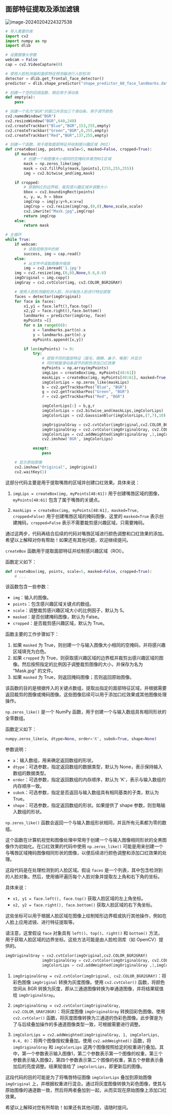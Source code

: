 ## 面部特征提取及添加滤镜

![image-20240204224327538](img/image-20240204224327538.png)

```python
# 导入需要的库
import cv2
import numpy as np
import dlib

# 设置摄像头参数
webcam = False
cap = cv2.VideoCapture(0)

# 使用人脸检测器和面部特征预测器进行人脸检测
detector = dlib.get_frontal_face_detector()
predictor = dlib.shape_predictor("shape_predictor_68_face_landmarks.dat")

# 创建一个空的回调函数，稍后用于滑动条
def empty(a):
    pass

# 创建一个名为"BGR"的窗口并添加三个滑动条，用于调节颜色
cv2.namedWindow("BGR")
cv2.resizeWindow("BGR",640,240)
cv2.createTrackbar("Blue","BGR",153,255,empty)
cv2.createTrackbar("Green","BGR",0,255,empty)
cv2.createTrackbar("Red","BGR",137,255,empty)

# 创建一个函数，用于提取面部特征并绘制感兴趣区域（ROI）
def createBox(img, points, scale=5, masked=False, cropped=True):
    if masked:
        # 创建一个和图像大小相同的空掩码并填充ROI区域
        mask = np.zeros_like(img)
        mask = cv2.fillPoly(mask,[points],(255,255,255))
        img = cv2.bitwise_and(img,mask)

    if cropped:
        # 获取ROI的边界框，裁剪感兴趣区域并调整大小
        bbox = cv2.boundingRect(points)
        x, y, w, h = bbox
        imgCrop = img[y:y+h,x:x+w]
        imgCrop = cv2.resize(imgCrop,(0,0),None,scale,scale)
        cv2.imwrite("Mask.jpg",imgCrop)
        return imgCrop
    else:
        return mask

# 主循环
while True:
    if webcam:
        # 读取视频流中的帧
        success, img = cap.read()
    else:
        # 从文件中读取图像并缩放
        img = cv2.imread('1.jpg')
    img = cv2.resize(img,(0,0),None,0.6,0.6)
    imgOriginal = img.copy()
    imgGray = cv2.cvtColor(img, cv2.COLOR_BGR2GRAY)

    # 使用人脸检测器检测人脸，并对每张人脸进行特征提取
    faces = detector(imgOriginal)
    for face in faces:
        x1,y1 = face.left(),face.top()
        x2,y2 = face.right(),face.bottom()
        landmarks = predictor(imgGray, face)
        myPoints =[]
        for n in range(68):
            x = landmarks.part(n).x
            y = landmarks.part(n).y
            myPoints.append([x,y])

        if len(myPoints) != 0:
            try:
                # 提取不同的面部特征（眉毛、眼睛、鼻子、嘴唇）并显示
                # 同时根据滑动条调节的颜色添加口红效果
                myPoints = np.array(myPoints)
                imgLips = createBox(img, myPoints[48:61])
                maskLips = createBox(img, myPoints[48:61], masked=True, cropped=False)
                imgColorLips = np.zeros_like(maskLips)
                b = cv2.getTrackbarPos("Blue", "BGR")
                g = cv2.getTrackbarPos("Green", "BGR")
                r = cv2.getTrackbarPos("Red", "BGR")

                imgColorLips[:] = b,g,r
                imgColorLips = cv2.bitwise_and(maskLips,imgColorLips)
                imgColorLips = cv2.GaussianBlur(imgColorLips,(7,7),10)

                imgOriginalGray = cv2.cvtColor(imgOriginal,cv2.COLOR_BGR2GRAY)
                imgOriginalGray = cv2.cvtColor(imgOriginalGray, cv2.COLOR_GRAY2BGR)
                imgColorLips = cv2.addWeighted(imgOriginalGray ,1,imgColorLips,0.4,0)
                cv2.imshow('BGR', imgColorLips)

            except:
                pass

    # 显示原始图像
    cv2.imshow("Originial", imgOriginal)
    cv2.waitKey(1)
```

这部分代码主要是用于提取嘴唇的区域并创建口红效果。具体来说：

1. `imgLips = createBox(img, myPoints[48:61])` 用于创建嘴唇区域的图像，`myPoints[48:61]` 包含了属于嘴唇的关键点。

2. `maskLips = createBox(img, myPoints[48:61], masked=True, cropped=False)` 用于创建嘴唇区域的掩码图像，这里的 `masked=True` 表示创建掩码，`cropped=False` 表示不需要裁剪感兴趣区域，只需要掩码。

通过这两步，代码再结合后续的代码对嘴唇区域进行颜色调整和口红效果的添加。希望以上解释对你有帮助！如果还有其他问题，欢迎继续提问。

`createBox` 函数用于提取面部特征并绘制感兴趣区域（ROI）。

函数定义如下：

```python
def createBox(img, points, scale=5, masked=False, cropped=True):
    # ...
```

该函数包含一些参数：

- `img`：输入的图像。
- `points`：包含感兴趣区域关键点的数组。
- `scale`：调整裁剪感兴趣区域大小的比例因子，默认为 5。
- `masked`：是否创建掩码图像，默认为 False。
- `cropped`：是否裁剪感兴趣区域，默认为 True。

函数主要的工作步骤如下：

1. 如果 `masked` 为 True，则创建一个与输入图像大小相同的空掩码，并将感兴趣区域填充为白色。
2. 如果 `cropped` 为 True，则获取感兴趣区域的边界框并裁剪出感兴趣区域的图像。然后按照指定的比例因子调整裁剪图像的大小，并保存为名为 "Mask.jpg" 的文件。
3. 如果 `masked` 为 True，则返回掩码图像；否则返回原始图像。

该函数的目的是根据传入的关键点数组，提取出指定的面部特征区域，并根据需要返回裁剪的图像或掩码图像。这些图像后续可以用于添加口红效果或其他图像处理操作。

`np.zeros_like()` 是一个 NumPy 函数，用于创建一个与输入数组具有相同形状的全零数组。

函数定义如下：

```python
numpy.zeros_like(a, dtype=None, order='K', subok=True, shape=None)
```

参数说明：

- `a`：输入数组，用来确定返回数组的形状。
- `dtype`：可选参数，指定返回数组的数据类型，默认为 None，表示保持输入数组的数据类型。
- `order`：可选参数，指定返回数组的内存顺序，默认为 'K'，表示与输入数组的内存顺序一致。
- `subok`：可选参数，指定是否返回与输入数组具有相同基类的子类，默认为 True。
- `shape`：可选参数，指定返回数组的形状。如果提供了 shape 参数，则忽略输入数组的形状。

`np.zeros_like()` 函数会返回一个与输入数组形状相同，并且所有元素都为零的数组。

这个函数在计算机视觉和图像处理中常用于创建一个与输入图像相同形状的全黑图像作为初始化。在口红效果的代码中使用 `np.zeros_like()` 可能是用来创建一个与嘴唇区域掩码图像相同形状的图像，以便后续进行颜色调整和添加口红效果的处理。

这段代码是在处理检测到的人脸区域。假设 `faces` 是一个列表，其中包含检测到的人脸对象。然后，使用循环遍历每个人脸对象并提取左上角和右下角的坐标。

具体来说：

- `x1, y1 = face.left(), face.top()` 获取人脸区域的左上角坐标。
- `x2, y2 = face.right(), face.bottom()` 获取人脸区域的右下角坐标。

这些坐标可以用于根据人脸区域在图像上绘制矩形边界框或执行其他操作，例如在人脸上应用滤镜、进行特征提取等。

请注意，这里假设 `face` 对象具有 `left()`、`top()`、`right()` 和 `bottom()` 方法，用于获取人脸区域的边界坐标。这些方法可能是由人脸检测库（如 OpenCV）提供的。



```python
imgOriginalGray = cv2.cvtColor(imgOriginal,cv2.COLOR_BGR2GRAY)
                imgOriginalGray = cv2.cvtColor(imgOriginalGray, cv2.COLOR_GRAY2BGR)
                imgColorLips = cv2.addWeighted(imgOriginalGray ,1,imgColorLips,0.4,0)
```

1. `imgOriginalGray = cv2.cvtColor(imgOriginal, cv2.COLOR_BGR2GRAY)`：将彩色图像 `imgOriginal` 转换为灰度图像。使用 `cv2.cvtColor()` 函数，将颜色空间从 BGR 转换为灰度，即从三通道图像转换为单通道图像，并将结果赋值给 `imgOriginalGray`。

2. `imgOriginalGray = cv2.cvtColor(imgOriginalGray, cv2.COLOR_GRAY2BGR)`：将灰度图像 `imgOriginalGray` 转换回彩色图像。使用 `cv2.cvtColor()` 函数，将灰度图像转换为三通道的伪彩色图像。此步骤是为了与后续叠加操作的多通道图像类型一致，可根据需要进行调整。

3. `imgColorLips = cv2.addWeighted(imgOriginalGray, 1, imgColorLips, 0.4, 0)`：将两个图像按权重叠加。使用 `cv2.addWeighted()` 函数，将 `imgOriginalGray` 和 `imgColorLips` 这两个图像按照给定的权重进行叠加。其中，第一个参数表示输入图像1，第二个参数表示第一个图像的权重，第三个参数表示输入图像2，第四个参数表示第二个图像的权重，第五个参数表示叠加后的亮度调整。结果赋值给了 `imgColorLips`，即更新后的图像。

这段代码的目的可能是为了将嘴唇特征图像 `imgColorLips` 叠加到原始图像 `imgOriginal` 上，并根据权重进行混合。通过将灰度图像转换为彩色图像，使其与原始图像的通道数一致，然后将两者叠加到一起，从而实现在原始图像上添加口红效果。

希望以上解释对您有所帮助！如果还有其他问题，请随时提问。